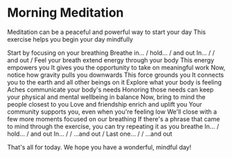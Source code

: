 # Morning Meditation
Meditation can be a peaceful and powerful way to start your day
This exercise helps you begin your day mindfully

Start by focusing on your breathing
Breathe in... / hold... / and out
In... / / and out
/
Feel your breath extend energy through your body
This energy empowers you
It gives you the opportunity to take on meaningful work
Now, notice how gravity pulls you downwards
This force grounds you
It connects you to the earth and all other beings on it
Explore what your body is feeling
Aches communicate your body's needs
Honoring those needs can keep your physical and mental wellbeing in balance
Now, bring to mind the people closest to you
Love and friendship enrich and uplift you
Your community supports you, even when you're feeling low
We'll close with a few more moments focused on our breathing
If there's a phrase that came to mind through the exercise, you can try repeating it as you breathe
In... / hold... / and out
In... / / ...and out
/
Last one... / / ...and out

That's all for today.
We hope you have a wonderful, mindful day!

[_meta:author]:- "Kip"
[_meta:tags]:- "morning,calm"
[_meta:date-added]:- "2023-05-12T00:00:00.000"